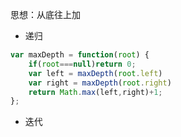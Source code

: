 思想：从底往上加

- 递归

```javascript
var maxDepth = function(root) {
    if(root===null)return 0;
    var left = maxDepth(root.left)
    var right = maxDepth(root.right)
    return Math.max(left,right)+1;
};
```

- 迭代

```

```

